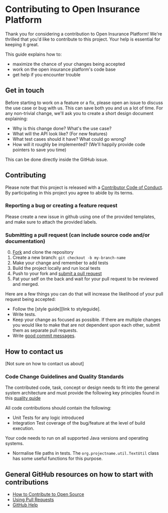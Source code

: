 # Contributing to Open Insurance Platform
Thank you for considering a contribution to Open Insurance Platform! 
We're thrilled that you'd like to contribute to this project. Your help is essential for keeping it great. 

This guide explains how to:

* maximize the chance of your changes being accepted
* work on the open insurance platform's code base
* get help if you encounter trouble

## Get in touch

Before starting to work on a feature or a fix, please open an issue to discuss the use case or bug with us. This can save both you and us a lot of time.
For any non-trivial change, we'll ask you to create a short design document explaining:

* Why is this change done? What's the use case?
* What will the API look like? (For new features)
* What test cases should it have? What could go wrong?
* How will it roughly be implemented? (We'll happily provide code pointers to save you time)

This can be done directly inside the GitHub issue.

## Contributing

[fork]: https://github.com/ORG/REPO/fork
[pr]: https://github.com/ORG/REPO/compare
[style]: STYLEGUIDE
[quality-manifest]: CODING_MANIFEST.md
[code-of-conduct]: CODE_OF_CONDUCT.md

Please note that this project is released with a [Contributor Code of Conduct][code-of-conduct]. By participating in this project you agree to abide by its terms.

### Reporting a bug or creating a feature request

Please create a new issue in github using one of the provided templates, and make sure to attach the provided labels.

### Submitting a pull request (can include source code and/or documentation)

0. [Fork][fork] and clone the repository
0. Create a new branch: `git checkout -b my-branch-name`
0. Make your change and remember to add tests
0. Build the project locally and run local tests
0. Push to your fork and [submit a pull request][pr]
0. Pat your self on the back and wait for your pull request to be reviewed and merged.

Here are a few things you can do that will increase the likelihood of your pull request being accepted:

- Follow the [style guide][link to styleguide].
- Write tests.
- Keep your change as focused as possible. If there are multiple changes you would like to make that are not dependent upon each other, submit them as separate pull requests.
- Write [good commit messages](http://tbaggery.com/2008/04/19/a-note-about-git-commit-messages.html).

## How to contact us

[Not sure on how to contact us about]

### Code Change Guidelines and Quality Standards

The contributed code, task, concept or design needs to fit into the general system architecture and must provide the following key principles found in this [quality quide][quality-manifest]

All code contributions should contain the following:

* Unit Tests for any logic introduced
* Integration Test coverage of the bug/feature at the level of build execution. 

Your code needs to run on all supported Java versions and operating systems. 

* Normalise file paths in tests. The `org.projectname.util.TextUtil` class has some useful functions for this purpose.


## General GitHub resources on how to start with contributions

- [How to Contribute to Open Source](https://opensource.guide/how-to-contribute/)
- [Using Pull Requests](https://help.github.com/articles/about-pull-requests/)
- [GitHub Help](https://help.github.com)
